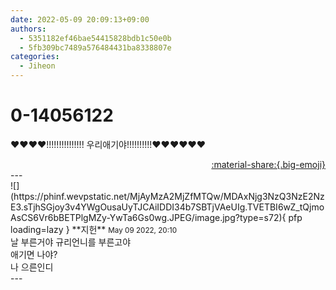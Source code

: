 ```yaml
---
date: 2022-05-09 20:09:13+09:00
authors:
  - 5351182ef46bae54415828bdb1c50e0b
  - 5fb309bc7489a576484431ba8338807e
categories:
  - Jiheon
---
```


# 0-14056122

<div class="post-container" markdown="1">
<div class="content-container md-sidebar__scrollwrap" markdown="1">

❤️❤️❤️❤️!!!!!!!!!!!!!!! 우리애기야!!!!!!!!!!❤️❤️❤️❤️❤️❤️

</div>
</div>

<div style="text-align: right;" markdown="1">
<a href="https://weverse.io/fromis9/fanpost/0-14056122" style="text-align: right;">:material-share:{.big-emoji}</a>
</div>
---

<div class="comments-container md-sidebar__scrollwrap" markdown="1">
<div class="comment" markdown="1">
<div class='id-container' markdown="1">
![](https://phinf.wevpstatic.net/MjAyMzA2MjZfMTQw/MDAxNjg3NzQ3NzE2NzE3.sTjhSGjoy3v4YWgOusaUyTJCAiIDDI34b7SBTjVAeUIg.TVETBI6wZ_tQjmoAsCS6Vr6bBETPlgMZy-YwTa6Gs0wg.JPEG/image.jpg?type=s72){ pfp loading=lazy }
**<span class="artist">지헌</span>** <small>May 09 2022, 20:10</small><br>
</div>
<div class='comment-body' markdown="1">
날 부른거야 규리언니를 부른고야 <br>애기면 나야?<br>나 으른인디
</div>
</div>
</div>
---
